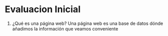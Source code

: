 # Evaluacion Inicial
1. ¿Qué es una página web?
Una página web es una base de datos dónde añadimos la información que veamos conveniente
